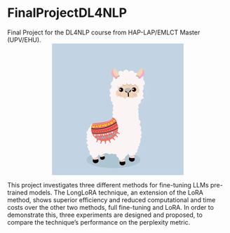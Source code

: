 # FinalProjectDL4NLP
Final Project for the DL4NLP course from HAP-LAP/EMLCT Master (UPV/EHU). 
<img src="readme_img.jpg" alt="Stanford-Alpaca" style="width: 50%; min-width: 300px; display: block; margin: auto;">

This project investigates three different methods for fine-tuning LLMs pre-trained models.
The LongLoRA technique, an extension of the LoRA method, shows superior efficiency and reduced computational and time costs over the other two methods, full fine-tuning and LoRA. In order to demonstrate this, three experiments are designed and proposed, to compare the technique’s performance on the perplexity metric. 

